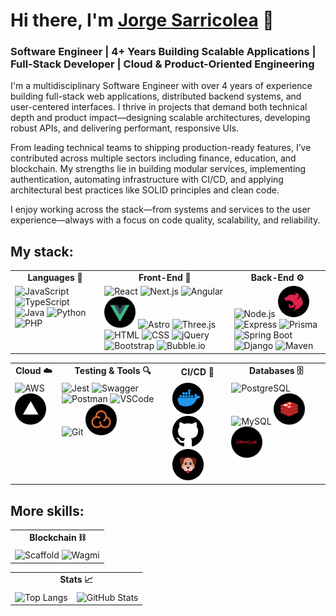 # Hi there, I'm [Jorge Sarricolea](https://jorgesarricolea.com) 👋

### Software Engineer | 4+ Years Building Scalable Applications | Full-Stack Developer | Cloud & Product-Oriented Engineering

I'm a multidisciplinary Software Engineer with over 4 years of experience building full-stack web applications, distributed backend systems, and user-centered interfaces. I thrive in projects that demand both technical depth and product impact—designing scalable architectures, developing robust APIs, and delivering performant, responsive UIs.

From leading technical teams to shipping production-ready features, I’ve contributed across multiple sectors including finance, education, and blockchain. My strengths lie in building modular services, implementing authentication, automating infrastructure with CI/CD, and applying architectural best practices like SOLID principles and clean code.

I enjoy working across the stack—from systems and services to the user experience—always with a focus on code quality, scalability, and reliability.

## My stack:

<table>
  <tr>
    <td align="center"><strong>Languages 🌟</strong></td>
    <td align="center"><strong>Front-End 🎨</strong></td>
    <td align="center"><strong>Back-End ⚙️</strong></td>
  </tr>
  <tr>
    <td valign="top">
      <img src="assets/javascript-icon.png" alt="JavaScript" width="50">
      <img src="assets/typescript-icon.png" alt="TypeScript" width="50">
      <img src="assets/java-icon.png" alt="Java" width="50">
      <img src="assets/python-icon.png" alt="Python" width="50">
      <img src="assets/php-icon.png" alt="PHP" width="50">
    </td>
    <td valign="top">
      <img src="assets/reactjs-icon.png" alt="React" width="50">
      <img src="assets/nextjs-icon.png" alt="Next.js" width="50">
      <img src="assets/angular-icon.png" alt="Angular" width="50">
      <img src="assets/vuejs-icon.png" alt="Vue" width="50">
      <img src="assets/astro-icon.png" alt="Astro" width="50">
      <img src="assets/threejs-icon.png" alt="Three.js" width="50">
      <img src="assets/html-icon.png" alt="HTML" width="50">
      <img src="assets/css-icon.png" alt="CSS" width="50">
      <img src="assets/jquery-icon.png" alt="jQuery" width="50">
      <img src="assets/boostrap-icon.png" alt="Bootstrap" width="50">
      <img src="assets/bubbleio-icon.png" alt="Bubble.io" width="50">
    </td>
    <td valign="top">
      <img src="assets/nodejs-icon.png" alt="Node.js" width="50">
      <img src="assets/nestjs-icon.png" alt="NestJS" width="50">
      <img src="assets/express-icon.png" alt="Express" width="50">
      <img src="assets/prisma-icon.png" alt="Prisma" width="50">
      <img src="assets/springboot-icon.png" alt="Spring Boot" width="50">
      <img src="assets/django-icon.png" alt="Django" width="50">
      <img src="assets/maven-icon.png" alt="Maven" width="50">
    </td>
  </tr>
</table>

<table>
  <tr>
    <td align="center"><strong>Cloud ☁️</strong></td>
    <td align="center"><strong>Testing & Tools 🔍</strong></td>
    <td align="center"><strong>CI/CD 🚀</strong></td>
    <td align="center"><strong>Databases 🗄️</strong></td>
  </tr>
  <tr>
    <td valign="top">
      <img src="assets/aws-icon.png" alt="AWS" width="50">
      <img src="assets/vercel-icon.png" alt="Vercel" width="50">
    </td>
    <td valign="top">
      <img src="assets/jest-icon.png" alt="Jest" width="50">
      <img src="assets/swagger-icon.png" alt="Swagger" width="50">
      <img src="assets/postman-icon.png" alt="Postman" width="50">
      <img src="assets/vscode-icon.png" alt="VSCode" width="50">
      <img src="assets/git-icon.png" alt="Git" width="50">
      <img src="assets/sonarcloud-icon.png" alt="SonarCloud" width="50">
    </td>
    <td valign="top">
      <img src="assets/docker-icon.png" alt="Docker" width="50">
      <img src="assets/github-icon.png" alt="GitHub Actions" width="50">
      <img src="assets/husky-icon.png" alt="Husky" width="50">
    </td>
    <td valign="top">
      <img src="assets/postgresql-icon.png" alt="PostgreSQL" width="50">
      <img src="assets/mysql-icon.png" alt="MySQL" width="50">
      <img src="assets/redis-icon.png" alt="Redis" width="50">
      <img src="assets/oracle-icon.png" alt="Oracle" width="50">
    </td>
  </tr>
</table>

## More skills:

<table>
  <tr>
    <td align="center"><strong>Blockchain ⛓️</strong></td>
  </tr>
  <tr>
    <td valign="top">
      <img src="assets/scaffold-icon.png" alt="Scaffold" width="50">
      <img src="assets/wagmi-icon.png" alt="Wagmi" width="50">
    </td>
  </tr>
</table>

<table>
  <tr>
    <td colspan="2" align="center"><strong>Stats 📈</strong></td>
  </tr>
  <tr>
    <td valign="top">
      <img src="https://github-readme-stats.vercel.app/api/top-langs/?username=JorgeSarricolea&theme=dark&layout=compact" alt="Top Langs" />
    </td>
    <td valign="top">
      <img src="https://github-readme-stats.vercel.app/api/?username=JorgeSarricolea&theme=dark" alt="GitHub Stats" />
    </td>
  </tr>
</table>
